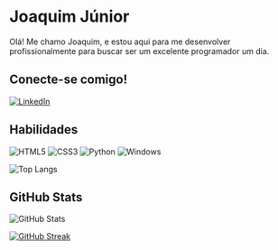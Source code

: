 # Joaquim Júnior
Olá! Me chamo Joaquim, e estou aqui para me desenvolver profissionalmente para buscar ser um excelente programador um dia.

## Conecte-se comigo!

[![LinkedIn](https://img.shields.io/badge/LinkedIn-000?style=for-the-badge&logo=linkedin&logoColor=0E76A8)](https://www.linkedin.com/in/joaquim-j%C3%BAnior-5293a4191/)


## Habilidades 

![HTML5](https://img.shields.io/badge/HTML5-000?style=for-the-badge&logo=html5)
![CSS3](https://img.shields.io/badge/CSS3-000?style=for-the-badge&logo=css3&logoColor=264CE4)
![Python](https://img.shields.io/badge/Python-000?style=for-the-badge&logo=python)
![Windows](https://img.shields.io/badge/Windows-000?style=for-the-badge&logo=windows&logoColor=2CA5E0)


![Top Langs](https://github-readme-stats-git-masterrstaa-rickstaa.vercel.app/api/top-langs/?username=Joakimjrr&layout=compact&bg_color=000&border_color=30A3DC&title_color=E94D5F&text_color=FFF)

## GitHub Stats
![GitHub Stats](https://github-readme-stats.vercel.app/api?username=Joakimjrr&theme=transparent&bg_color=000&border_color=30A3DC&show_icons=true&icon_color=30A3DC&title_color=E94D5F&text_color=FFF)

[![GitHub Streak](https://streak-stats.demolab.com/?user=joakimjrr&theme=bear&background=000&border=30A3DC&dates=FFF)](https://git.io/streak-stats)
